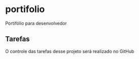 # portifolio
 Portifólio para desenvolvedor

 ## Tarefas

 O controle das tarefas desse projeto será realizado no GitHub

